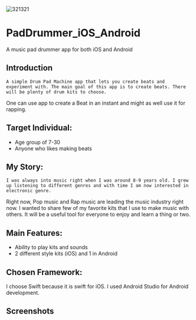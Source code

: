![321321](https://user-images.githubusercontent.com/43224388/88149397-a5dde500-cbc5-11ea-8e1d-ca4877736259.PNG)

# PadDrummer_iOS_Android
A music pad drummer app for both iOS and Android

## Introduction
	A simple Drum Pad Machine app that lets you create beats and experiment with. The main goal of this app is to create beats. There will be plenty of drum kits to choose. 
  One can use app to create a Beat in an instant and might as well use it for rapping.


## Target Individual:
-	Age group of 7-30
-	Anyone who likes making beats

## My Story:
	I was always into music right when I was around 8-9 years old. I grew up listening to different genres and with time I am now interested in electronic genre. 
  Right now, Pop music and Rap music are leading the music industry right now. I wanted to share few of my favorite kits that I use to make music with others. 
  It will be a useful tool for everyone to enjoy and learn a thing or two.

## Main Features:
-	Ability to play kits and sounds
-	2 different style kits (iOS) and 1 in Android

## Chosen Framework: 
I choose Swift because it is swift for iOS. I used Android Studio for Android development. 

## Screenshots
